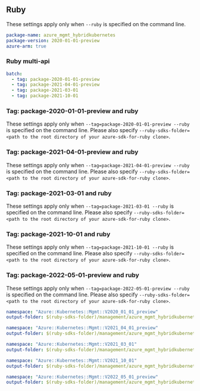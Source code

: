 
## Ruby

These settings apply only when `--ruby` is specified on the command line.

```yaml
package-name: azure_mgmt_hybridkubernetes
package-version: 2020-01-01-preview
azure-arm: true
```

### Ruby multi-api

``` yaml $(ruby) && $(multiapi)
batch:
  - tag: package-2020-01-01-preview
  - tag: package-2021-04-01-preview
  - tag: package-2021-03-01
  - tag: package-2021-10-01
```

### Tag: package-2020-01-01-preview and ruby

These settings apply only when `--tag=package-2020-01-01-preview --ruby` is specified on the command line.
Please also specify `--ruby-sdks-folder=<path to the root directory of your azure-sdk-for-ruby clone>`.

### Tag: package-2021-04-01-preview and ruby

These settings apply only when `--tag=package-2021-04-01-preview --ruby` is specified on the command line.
Please also specify `--ruby-sdks-folder=<path to the root directory of your azure-sdk-for-ruby clone>`.

### Tag: package-2021-03-01 and ruby

These settings apply only when `--tag=package-2021-03-01 --ruby` is specified on the command line.
Please also specify `--ruby-sdks-folder=<path to the root directory of your azure-sdk-for-ruby clone>`.

### Tag: package-2021-10-01 and ruby

These settings apply only when `--tag=package-2021-10-01 --ruby` is specified on the command line.
Please also specify `--ruby-sdks-folder=<path to the root directory of your azure-sdk-for-ruby clone>`.

### Tag: package-2022-05-01-preview and ruby

These settings apply only when `--tag=package-2022-05-01-preview --ruby` is specified on the command line.
Please also specify `--ruby-sdks-folder=<path to the root directory of your azure-sdk-for-ruby clone>`.

```yaml $(tag) == 'package-2020-01-01-preview' && $(ruby)
namespace: "Azure::Kubernetes::Mgmt::V2020_01_01_preview"
output-folder: $(ruby-sdks-folder)/management/azure_mgmt_hybridkubernetes/lib
```
```yaml $(tag) == 'package-2021-04-01-preview' && $(ruby)
namespace: "Azure::Kubernetes::Mgmt::V2021_04_01_preview"
output-folder: $(ruby-sdks-folder)/management/azure_mgmt_hybridkubernetes/lib
```
```yaml $(tag) == 'package-2021-03-01' && $(ruby)
namespace: "Azure::Kubernetes::Mgmt::V2021_03_01"
output-folder: $(ruby-sdks-folder)/management/azure_mgmt_hybridkubernetes/lib
```
```yaml $(tag) == 'package-2021-10-01' && $(ruby)
namespace: "Azure::Kubernetes::Mgmt::V2021_10_01"
output-folder: $(ruby-sdks-folder)/management/azure_mgmt_hybridkubernetes/lib
```
```yaml $(tag) == 'package-2022-05-01-preview' && $(ruby)
namespace: "Azure::Kubernetes::Mgmt::V2022_05_01_preview"
output-folder: $(ruby-sdks-folder)/management/azure_mgmt_hybridkubernetes/lib
```